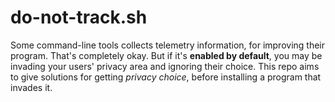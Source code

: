 # do-not-track.sh

Some command-line tools collects telemetry information, for improving their
program. That's completely okay. But if it's **enabled by default**, you may
be invading your users' privacy area and ignoring their choice. This repo
aims to give solutions for getting *privacy choice*, before installing a
program that invades it.

